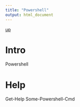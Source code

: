 ```yaml
---
title: "Powershell"
output: html_document
---
```

[up](https://mikewise2718.github.io/markdowndocs/)

# Intro
Powershell

# Help
Get-Help Some-Powershell-Cmd
